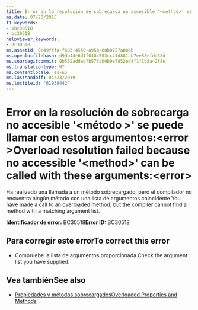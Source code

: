 ```yaml
---
title: Error en la resolución de sobrecarga no accesible '<method>' se puede llamar con estos argumentos:<error>
ms.date: 07/20/2015
f1_keywords:
- vbc30518
- bc30518
helpviewer_keywords:
- BC30518
ms.assetid: 0c49fffa-f683-4550-a95b-68b0757a8bbb
ms.openlocfilehash: d9db44e6d1f038c503cc41d881ab7ee88efdd38d
ms.sourcegitcommit: 9b552addadfb57fab0b9e7852ed4f1f1b8a42f8e
ms.translationtype: HT
ms.contentlocale: es-ES
ms.lasthandoff: 04/23/2019
ms.locfileid: "61938442"
---
```

# <a name="overload-resolution-failed-because-no-accessible-method-can-be-called-with-these-argumentserror"></a><span data-ttu-id="a032c-102">Error en la resolución de sobrecarga no accesible '\<método >' se puede llamar con estos argumentos:\<error ></span><span class="sxs-lookup"><span data-stu-id="a032c-102">Overload resolution failed because no accessible '\<method>' can be called with these arguments:\<error></span></span>
<span data-ttu-id="a032c-103">Ha realizado una llamada a un método sobrecargado, pero el compilador no encuentra ningún método con una lista de argumentos coincidente.</span><span class="sxs-lookup"><span data-stu-id="a032c-103">You have made a call to an overloaded method, but the compiler cannot find a method with a matching argument list.</span></span>  
  
 <span data-ttu-id="a032c-104">**Identificador de error:** BC30518</span><span class="sxs-lookup"><span data-stu-id="a032c-104">**Error ID:** BC30518</span></span>  
  
## <a name="to-correct-this-error"></a><span data-ttu-id="a032c-105">Para corregir este error</span><span class="sxs-lookup"><span data-stu-id="a032c-105">To correct this error</span></span>  
  
- <span data-ttu-id="a032c-106">Compruebe la lista de argumentos proporcionada.</span><span class="sxs-lookup"><span data-stu-id="a032c-106">Check the argument list you have supplied.</span></span>  
  
## <a name="see-also"></a><span data-ttu-id="a032c-107">Vea también</span><span class="sxs-lookup"><span data-stu-id="a032c-107">See also</span></span>

- [<span data-ttu-id="a032c-108">Propiedades y métodos sobrecargados</span><span class="sxs-lookup"><span data-stu-id="a032c-108">Overloaded Properties and Methods</span></span>](../../visual-basic/programming-guide/language-features/objects-and-classes/overloaded-properties-and-methods.md)
